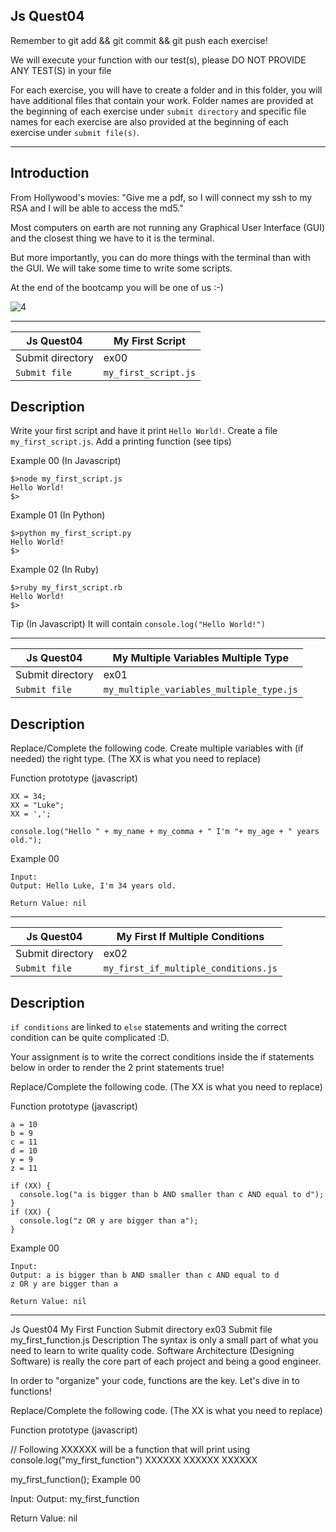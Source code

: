 ## Js Quest04

Remember to git add && git commit && git push each exercise!

We will execute your function with our test(s), please DO NOT PROVIDE ANY TEST(S) in your file

For each exercise, you will have to create a folder and in this folder, you will have additional files that contain your work. Folder names are provided at the beginning of each exercise under `submit directory` and specific file names for each exercise are also provided at the beginning of each exercise under `submit file(s)`.

-------------------------------------------------------------------------------------------------------------------------------------------------------------------------

## Introduction
From Hollywood's movies:
"Give me a pdf, so I will connect my ssh to my RSA and I will be able to access the md5."

Most computers on earth are not running any Graphical User Interface (GUI) and the closest thing we have to it is the terminal.

But more importantly, you can do more things with the terminal than with the GUI.
We will take some time to write some scripts.

At the end of the bootcamp you will be one of us :-)


![4](https://user-images.githubusercontent.com/51156057/213815972-0c56c916-5226-4e7b-a0c0-f45d98b18123.jpg)

-------------------------------------------------------------------------------------------------------------------------------------------------------------------------

| Js Quest04 | My First Script |
| -----------| ----------------|
| Submit directory | ex00 |
| `Submit file` | `my_first_script.js` |

## Description
Write your first script and have it print `Hello World!`.
Create a file `my_first_script.js`.
Add a printing function (see tips)

Example 00 (In Javascript)
```
$>node my_first_script.js
Hello World!
$>
```
Example 01 (In Python)
```
$>python my_first_script.py
Hello World!
$>
```
Example 02 (In Ruby)
```
$>ruby my_first_script.rb
Hello World!
$>
```
Tip
(In Javascript)
It will contain `console.log("Hello World!")`

-----------------------------------------------------------------------------------------------------------------------------------------------------------------------

| Js Quest04 | My Multiple Variables Multiple Type |
| ---------- | ----------------------------------- |
| Submit directory | ex01 |
| `Submit file` |	`my_multiple_variables_multiple_type.js` |

## Description
Replace/Complete the following code. Create multiple variables with (if needed) the right type.
(The XX is what you need to replace)

Function prototype (javascript)
```
XX = 34;
XX = "Luke";
XX = ',';

console.log("Hello " + my_name + my_comma + " I'm "+ my_age + " years old.");
```
Example 00
```
Input: 
Output: Hello Luke, I'm 34 years old.

Return Value: nil
```
-----------------------------------------------------------------------------------------------------------------------------------------------------------------------

| Js Quest04 | My First If Multiple Conditions |
| -----------| ------------------------------- |
| Submit directory | ex02 |
| `Submit file` |	`my_first_if_multiple_conditions.js` |

## Description

`if conditions` are linked to `else` statements and writing the correct condition can be quite complicated :D.

Your assignment is to write the correct conditions inside the if statements below in order to render the 2 print statements true!

Replace/Complete the following code.
(The XX is what you need to replace)

Function prototype (javascript)
```
a = 10
b = 9
c = 11
d = 10
y = 9
z = 11

if (XX) {
  console.log("a is bigger than b AND smaller than c AND equal to d");
}
if (XX) {
  console.log("z OR y are bigger than a");
}
```
Example 00
```
Input: 
Output: a is bigger than b AND smaller than c AND equal to d
z OR y are bigger than a

Return Value: nil
```
-----------------------------------------------------------------------------------------------------------------------------------------------------------------------

Js Quest04	My First Function
Submit directory	ex03
Submit file	my_first_function.js
Description
The syntax is only a small part of what you need to learn to write quality code.
Software Architecture (Designing Software) is really the core part of each project and being a good engineer.

In order to "organize" your code, functions are the key. Let's dive in to functions!

Replace/Complete the following code.
(The XX is what you need to replace)

Function prototype (javascript)

// Following XXXXXX will be a function that will print using console.log("my_first_function")
XXXXXX
XXXXXX
XXXXXX

my_first_function();
Example 00

Input: 
Output: my_first_function

Return Value: nil

